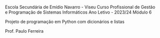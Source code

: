 Escola Secundária de Emídio Navarro - Viseu
Curso Profissional de Gestão e Programação de Sistemas Informáticos
Ano Letivo - 2023/24
Módulo 6

Projeto de programação em Python com dicionários e listas

Prof. Paulo Ferreira